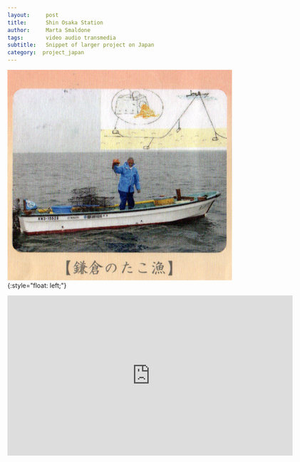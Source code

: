 ```yaml
---
layout:     post
title:      Shin Osaka Station
author:     Marta Smaldone
tags: 		video audio transmedia
subtitle:  	Snippet of larger project on Japan
category:  project_japan
---
```

<!-- Start Writing Below in Markdown -->

![fisherman](/img/fisherman.jpg){:style="float: left;"}








<iframe src="https://player.vimeo.com/video/214461939" width="640" height="360" frameborder="0" webkitallowfullscreen mozallowfullscreen allowfullscreen></iframe>







